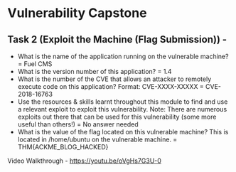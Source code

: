 # Vulnerability Capstone 
## Task 2 (Exploit the Machine (Flag Submission)) - 
* What is the name of the application running on the vulnerable machine?
 = Fuel CMS
* What is the version number of this application?
 = 1.4
* What is the number of the CVE that allows an attacker to remotely execute code on this application?
Format: CVE-XXXX-XXXXX
 = CVE-2018-16763
* Use the resources & skills learnt throughout this module to find and use a relevant exploit to exploit this vulnerability.
Note: There are numerous exploits out there that can be used for this vulnerability (some more useful than others!)
 = No answer needed
* What is the value of the flag located on this vulnerable machine? This is located in /home/ubuntu on the vulnerable machine.
 = THM{ACKME_BLOG_HACKED}

Video Walkthrough - https://youtu.be/oVgHs7G3U-0
